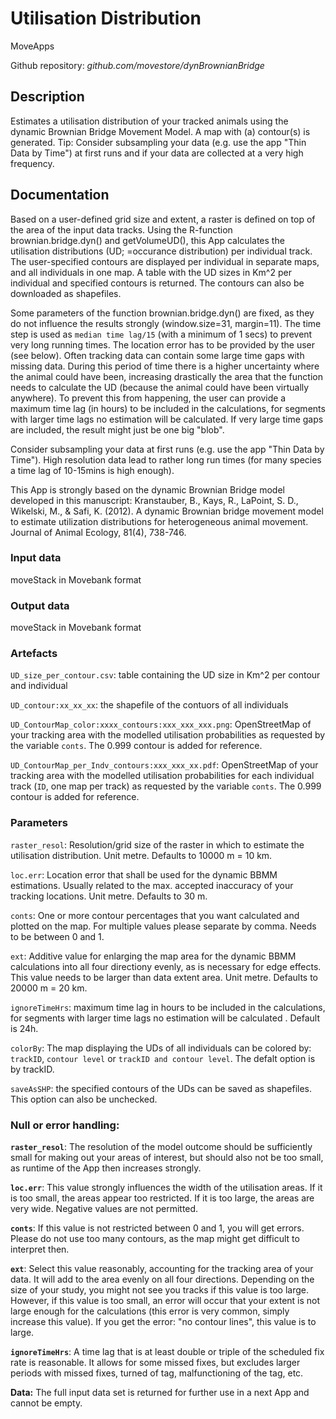 # Utilisation Distribution
MoveApps

Github repository: *github.com/movestore/dynBrownianBridge*

## Description
Estimates a utilisation distribution of your tracked animals using the dynamic Brownian Bridge Movement Model. A map with (a) contour(s) is generated. Tip: Consider subsampling your data (e.g. use the app "Thin Data by Time") at first runs and if your data are collected at a very high frequency.

## Documentation
Based on a user-defined grid size and extent, a raster is defined on top of the area of the input data tracks. Using the R-function brownian.bridge.dyn() and getVolumeUD(), this App calculates the utilisation distributions (UD; =occurance distribution) per individual track. The user-specified contours are displayed per individual in separate maps, and all individuals in one map. A table with the UD sizes in Km^2 per individual and specified contours is returned. The contours can also be downloaded as shapefiles.

Some parameters of the function brownian.bridge.dyn() are fixed, as they do not influence the results strongly (window.size=31, margin=11). The time step is used as `median time lag/15` (with a minimum of 1 secs) to prevent very long running times. The location error has to be provided by the user (see below).
Often tracking data can contain some large time gaps with missing data. During this period of time there is a higher uncertainty where the animal could have been, increasing drastically the area that the function needs to calculate the UD (because the animal could have been virtually anywhere). To prevent this from happening, the user can provide a maximum time lag (in hours) to be included in the calculations, for segments with larger time lags no estimation will be calculated. If very large time gaps are included, the result might just be one big "blob".

Consider subsampling your data at first runs (e.g. use the app "Thin Data by Time"). High resolution data lead to rather long run times (for many species a time lag of 10-15mins is high enough).

This App is strongly based on the dynamic Brownian Bridge model developed in this manuscript: Kranstauber, B., Kays, R., LaPoint, S. D., Wikelski, M., & Safi, K. (2012). A dynamic Brownian bridge movement model to estimate utilization distributions for heterogeneous animal movement. Journal of Animal Ecology, 81(4), 738-746.

### Input data
moveStack in Movebank format

### Output data
moveStack in Movebank format

### Artefacts
`UD_size_per_contour.csv`: table containing the UD size in Km^2 per contour and individual

`UD_contour:xx_xx_xx`: the shapefile of the contuors of all individuals

`UD_ContourMap_color:xxxx_contours:xxx_xxx_xxx.png`: OpenStreetMap of your tracking area with the modelled utilisation probabilities as requested by the variable `conts`. The 0.999 contour is added for reference.

`UD_ContourMap_per_Indv_contours:xxx_xxx_xx.pdf`: OpenStreetMap of your tracking area with the modelled utilisation probabilities for each individual track (`ID`, one map per track) as requested by the variable `conts`. The 0.999 contour is added for reference.

### Parameters 
`raster_resol`: Resolution/grid size of the raster in which to estimate the utilisation distribution. Unit metre. Defaults to 10000 m = 10 km.

`loc.err`: Location error that shall be used for the dynamic BBMM estimations. Usually related to the max. accepted inaccuracy of your tracking locations. Unit metre. Defaults to 30 m.

`conts`: One or more contour percentages that you want calculated and plotted on the map. For multiple values please separate by comma. Needs to be between 0 and 1.

`ext`: Additive value for enlarging the map area for the dynamic BBMM calculations into all four directiony evenly, as is necessary for edge effects. This value needs to be larger than data extent area. Unit metre. Defaults to 20000 m = 20 km.

`ignoreTimeHrs`: maximum time lag in hours to be included in the calculations, for segments with larger time lags no estimation will be calculated . Default is 24h.

`colorBy`: The map displaying the UDs of all individuals can be colored by: `trackID`, `contour level` or  `trackID and contour level`. The defalt option is by trackID.

`saveAsSHP`: the specified contours of the UDs can be saved as shapefiles. This option can also be unchecked.

### Null or error handling:
**`raster_resol`**: The resolution of the model outcome should be sufficiently small for making out your areas of interest, but should also not be too small, as runtime of the App then increases strongly.

**`loc.err`**: This value strongly influences the width of the utilisation areas. If it is too small, the areas appear too restricted. If it is too large, the areas are very wide. Negative values are not permitted.

**`conts`**: If this value is not restricted between 0 and 1, you will get errors. Please do not use too many contours, as the map might get difficult to interpret then.

**`ext`**: Select this value reasonably, accounting for the tracking area of your data. It will add to the area evenly on all four directions. Depending on the size of your study, you might not see you tracks if this value is too large. However, if this value is too small, an error will occur that your extent is not large enough for the calculations (this error is very common, simply increase this value). If you get the error: "no contour lines", this value is to large.

**`ignoreTimeHrs`**: A time lag that is at least double or triple of the scheduled fix rate is reasonable. It allows for some missed fixes, but excludes larger periods with missed fixes, turned of tag, malfunctioning of the tag, etc.

**Data:** The full input data set is returned for further use in a next App and cannot be empty.

